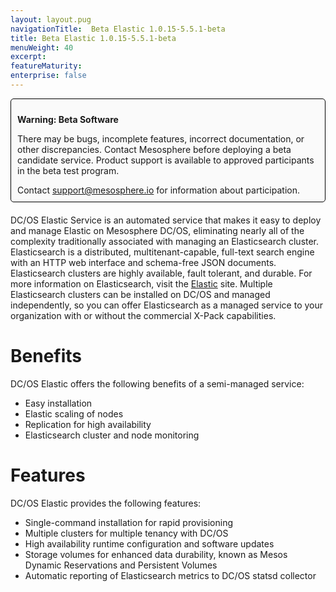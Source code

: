 ```yaml
---
layout: layout.pug
navigationTitle:  Beta Elastic 1.0.15-5.5.1-beta
title: Beta Elastic 1.0.15-5.5.1-beta
menuWeight: 40
excerpt:
featureMaturity:
enterprise: false
---
```


<!-- This source repo for this topic is https://github.com/mesosphere/dcos-commons -->

<div style="border: thin solid black; background-color: #FAFAFA; border-radius: 5px; padding: 10px; margin-bottom: 20px;">
<p><b>Warning: Beta Software</b></p>
<p>There may be bugs, incomplete features, incorrect documentation, or other discrepancies. Contact Mesosphere before deploying a beta candidate service. Product support is available to approved participants in the beta test program.</p>
<p style="margin:0;">Contact <a href="mailto:support@mesosphere.io">support@mesosphere.io</a> for information about participation.</p>
</div>

DC/OS Elastic Service is an automated service that makes it easy to deploy and manage Elastic on Mesosphere DC/OS, eliminating nearly all of the complexity traditionally associated with managing an Elasticsearch cluster. Elasticsearch is a distributed, multitenant-capable, full-text search engine with an HTTP web interface and schema-free JSON documents. Elasticsearch clusters are highly available, fault tolerant, and durable. For more information on Elasticsearch, visit the [Elastic](https://www.elastic.co/) site. Multiple Elasticsearch clusters can be installed on DC/OS and managed independently, so you can offer Elasticsearch as a managed service to your organization with or without the commercial X-Pack capabilities.

# Benefits

DC/OS Elastic offers the following benefits of a semi-managed service:

*   Easy installation
*   Elastic scaling of nodes
*   Replication for high availability
*   Elasticsearch cluster and node monitoring

# Features

DC/OS Elastic provides the following features:

*   Single-command installation for rapid provisioning
*   Multiple clusters for multiple tenancy with DC/OS
*   High availability runtime configuration and software updates
*   Storage volumes for enhanced data durability, known as Mesos Dynamic Reservations and Persistent Volumes
*   Automatic reporting of Elasticsearch metrics to DC/OS statsd collector
